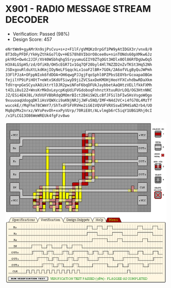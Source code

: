 # X901 - RADIO MESSAGE STREAM DECODER

- Verification: Passed (98%)
- Design Score: 457

```
eNrtWm9+gyAMrXn9sjPsCvu+s+z+F1lF/gVMQKzOrpGf1PW9yAtIDGX3r/vnx8/0
8T3dbyPFDF/YkHyZthkGo7lQv+HES78h8VIbUrO8cee0u+ninTONds60pXMkw6Jz
pkYR5+Ow4c2JIF/XV40WSbhqhg5SryyumuGIIY0ZTqOGt3HDlx0Ol86RfDgUwOq5
H3X4LGSpH5/zd/OfiK0/OH5cEGR71v1Gq7QF20byl4Hl7NZZD2nZvTKSt3Hq52Nh
JSDxgouRlduXtLkdKmjIOyNeLFSqqckLx1oaF2lBR+7GOk/2A6ofVLgByQuJWPmh
33FlPJzA+OFppNIok6fdDOA+OH6qwgPJJgjFqoSphl0PZPbsSEOYbrGcoapaOBGm
fejilYP9iPiHOtT+eWtxSKdUfSiwyD9jiZVCSaxDeKMOHjHeoYFXCvhdbwRDaXkm
TdVrq+pGeSCyuXAOiktrtlDJR2pwiNFoF6bqDFUkJaybbetAaQHtzVELlfkkFXMh
t4ILi8u12Z+WnsKrMkOxLeycpKqUdiFVGdoboqFnhnztXtuuRUrLOQ/OG3HtnNNC
JZ/ESi4EHJ8L/XdVUFVBbRdqQMOmrBIct2B4iSW2LcBfJFSilbFIwSHsVsgoWOgo
9xuuoaqUdogqDKliHsVQWXci9aKNjNRJjJWFu5NQ/IMF+N4dJVC+i4fG70L4MzTf
wucokE//MqFhe78CWmY7/ShTxdFSFVRVHe2iG61VQVUFVRXSswE5M4SaN2rb4/UO
Mq8qVMx2nrxz/WYoPevOh+xxPyVUrp/70RiE8t/ALvlmgb6rC5iqY1UBG1Rhj0cI
/x1FLCG13O86WeWREUk4fgFzv8wo
```

![17 X901 RADIO MESSAGE STREAM DECODER](./assets/17.png)

